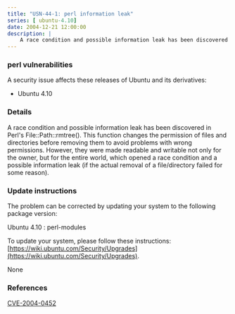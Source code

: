 ```yaml
---
title: "USN-44-1: perl information leak"
series: [ ubuntu-4.10]
date: 2004-12-21 12:00:00
description: |
    A race condition and possible information leak has been discovered in Perl&#39;s File::Path::rmtree(). This function changes the permission of files and directories before removing them to avoid problems with wrong permissions. However, they were made readable and writable not only for the owner, but for the entire world, which opened a race condition and a possible information leak (if the actual removal of a file/directory failed for some reason).
--- 
```

 
### perl vulnerabilities

A security issue affects these releases of Ubuntu and its derivatives:

* Ubuntu 4.10

### Details

A race condition and possible information leak has been discovered in Perl&#39;s File::Path::rmtree(). This function changes the permission of files and directories before removing them to avoid problems with wrong permissions. However, they were made readable and writable not only for the owner, but for the entire world, which opened a race condition and a possible information leak (if the actual removal of a file/directory failed for some reason).

### Update instructions

The problem can be corrected by updating your system to the following package version:

Ubuntu 4.10
 : perl-modules 

To update your system, please follow these instructions: [https://wiki.ubuntu.com/Security/Upgrades](https://wiki.ubuntu.com/Security/Upgrades).

None

### References

 [CVE-2004-0452](http://people.ubuntu.com/~ubuntu-security/cve/CVE-2004-0452)
 

